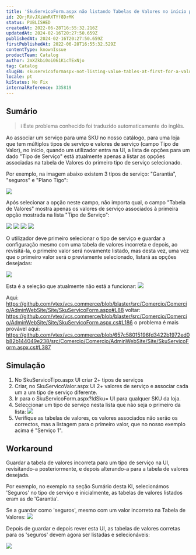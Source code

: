 ```yaml
---
title: 'SkuServicoForm.aspx não listando Tabelas de Valores no início para um tipo de Valor'
id: 2QrjRVvJXiWmRXTYf8DrMK
status: PUBLISHED
createdAt: 2022-06-28T16:55:32.216Z
updatedAt: 2024-02-16T20:27:50.659Z
publishedAt: 2024-02-16T20:27:50.659Z
firstPublishedAt: 2022-06-28T16:55:32.529Z
contentType: knownIssue
productTeam: Catalog
author: 2mXZkbi0oi061KicTExNjo
tag: Catalog
slugEN: skuservicoformaspx-not-listing-value-tables-at-first-for-a-value-type
locale: pt
kiStatus: No Fix
internalReference: 335819
---
```


## Sumário

>ℹ️ Este problema conhecido foi traduzido automaticamente do inglês.

Ao associar um serviço para uma SKU no nosso catálogo, para uma loja que tem múltiplos tipos de serviço e valores de serviço (campo Tipo de Valor), no início, quando um utilizador entra na UI, a lista de opções para um dado "Tipo de Serviço" está atualmente apenas a listar as opções associadas na tabela de Valores do primeiro tipo de serviço selecionado.

Por exemplo, na imagem abaixo existem 3 tipos de serviço: "Garantia", "seguros" e "Plano Tigo":

 ![](https://raw.githubusercontent.com/vtexdocs/known-issues/refs/heads/main/docs/pt/known-issues/Catalog/skuservicoformaspx-nao-listando-tabelas-de-valores-no-inicio-para-um-tipo-de-valor_1.png)

Após selecionar a opção neste campo, não importa qual, o campo "Tabela de Valores" mostra apenas os valores de serviço associados à primeira opção mostrada na lista "Tipo de Serviço":

 ![](https://raw.githubusercontent.com/vtexdocs/known-issues/refs/heads/main/docs/pt/known-issues/Catalog/skuservicoformaspx-nao-listando-tabelas-de-valores-no-inicio-para-um-tipo-de-valor_2.png)
 ![](https://raw.githubusercontent.com/vtexdocs/known-issues/refs/heads/main/docs/pt/known-issues/Catalog/skuservicoformaspx-nao-listando-tabelas-de-valores-no-inicio-para-um-tipo-de-valor_3.png)
 ![](https://raw.githubusercontent.com/vtexdocs/known-issues/refs/heads/main/docs/pt/known-issues/Catalog/skuservicoformaspx-nao-listando-tabelas-de-valores-no-inicio-para-um-tipo-de-valor_4.png)
 ![](https://raw.githubusercontent.com/vtexdocs/known-issues/refs/heads/main/docs/pt/known-issues/Catalog/skuservicoformaspx-nao-listando-tabelas-de-valores-no-inicio-para-um-tipo-de-valor_5.png)

O utilizador deve primeiro selecionar o tipo de serviço e guardar a configuração mesmo com uma tabela de valores incorreta e depois, ao revisitá-la, o primeiro valor será novamente listado, mas desta vez, uma vez que o primeiro valor será o previamente selecionado, listará as opções desejadas:

 ![](https://raw.githubusercontent.com/vtexdocs/known-issues/refs/heads/main/docs/pt/known-issues/Catalog/skuservicoformaspx-nao-listando-tabelas-de-valores-no-inicio-para-um-tipo-de-valor_6.png)

Esta é a seleção que atualmente não está a funcionar:
 ![](https://raw.githubusercontent.com/vtexdocs/known-issues/refs/heads/main/docs/pt/known-issues/Catalog/skuservicoformaspx-nao-listando-tabelas-de-valores-no-inicio-para-um-tipo-de-valor_7.png)

Aqui: https://github.com/vtex/vcs.commerce/blob/blaster/src/Comercio/Comercio/AdminWebSite/Site/SkuServicoForm.aspx#L88
voltar: https://github.com/vtex/vcs.commerce/blob/blaster/src/Comercio/Comercio/AdminWebSite/Site/SkuServicoForm.aspx.cs#L186
o problema é mais provável aqui: https://github.com/vtex/vcs.commerce/blob/657c58015196fd3422b1972ed0b82b144049e238/src/Comercio/Comercio/AdminWebSite/Site/SkuServicoForm.aspx.cs#L387

## Simulação

1) No SkuServicoTipo.aspx UI criar 2+ tipos de serviços
2) Criar, no SkuServicoValor.aspx UI 2+ valores de serviço e associar cada um a um tipo de serviço diferente.
3) Ir para o SkuServicoForm.aspx?IdSku= UI para qualquer SKU da loja.
4) Seleccionar um tipo de serviço nesta lista que não seja o primeiro da lista:
 ![](https://raw.githubusercontent.com/vtexdocs/known-issues/refs/heads/main/docs/pt/known-issues/Catalog/skuservicoformaspx-nao-listando-tabelas-de-valores-no-inicio-para-um-tipo-de-valor_8.png)
5) Verifique as tabelas de valores, os valores associados não serão os correctos, mas a listagem para o primeiro valor, que no nosso exemplo acima é "Serviço 1".


## Workaround


Guardar a tabela de valores incorreta para um tipo de serviço na UI, revisitando-a posteriormente, e depois alterando-a para a tabela de valores desejada.

Por exemplo, no exemplo na seção Sumário desta KI, selecionámos 'Seguros' no tipo de serviço e inicialmente, as tabelas de valores listados eram as de 'Garantia'.

Se a guardar como 'seguros', mesmo com um valor incorreto na Tabela de Valores:
 ![](https://raw.githubusercontent.com/vtexdocs/known-issues/refs/heads/main/docs/pt/known-issues/Catalog/skuservicoformaspx-nao-listando-tabelas-de-valores-no-inicio-para-um-tipo-de-valor_9.png)

Depois de guardar e depois rever esta UI, as tabelas de valores corretas para os 'seguros' devem agora ser listadas e selecionáveis:

 ![](https://raw.githubusercontent.com/vtexdocs/known-issues/refs/heads/main/docs/pt/known-issues/Catalog/skuservicoformaspx-nao-listando-tabelas-de-valores-no-inicio-para-um-tipo-de-valor_10.png)

